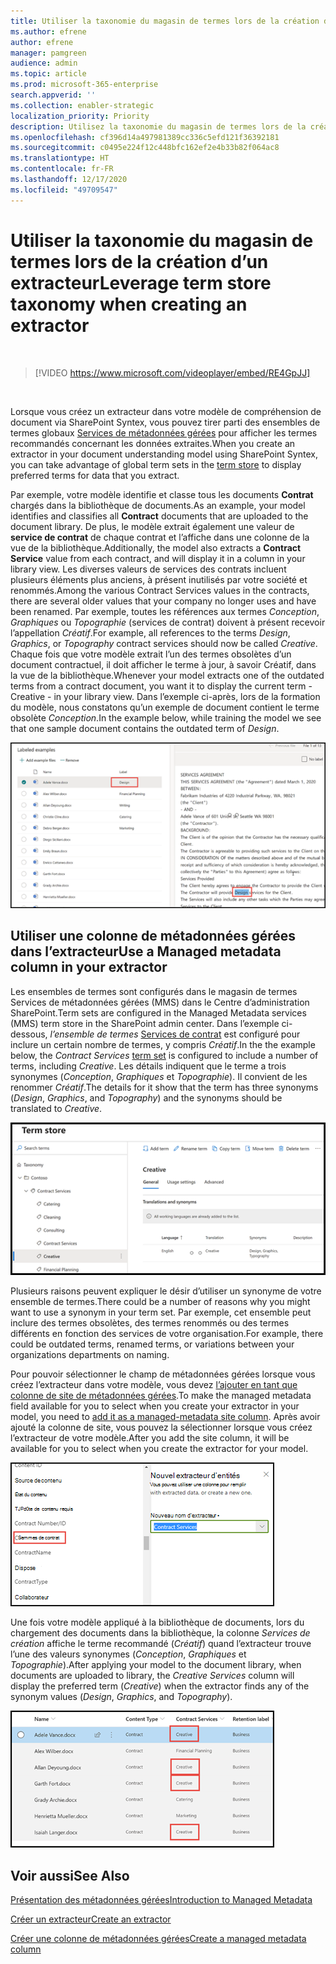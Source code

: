 ```yaml
---
title: Utiliser la taxonomie du magasin de termes lors de la création d’un extracteur
ms.author: efrene
author: efrene
manager: pamgreen
audience: admin
ms.topic: article
ms.prod: microsoft-365-enterprise
search.appverid: ''
ms.collection: enabler-strategic
localization_priority: Priority
description: Utilisez la taxonomie du magasin de termes lors de la création d’un extracteur dans votre modèle de compréhension de document via Microsoft SharePoint Syntex.
ms.openlocfilehash: cf396d14a497981389cc336c5efd121f36392181
ms.sourcegitcommit: c0495e224f12c448bfc162ef2e4b33b82f064ac8
ms.translationtype: HT
ms.contentlocale: fr-FR
ms.lasthandoff: 12/17/2020
ms.locfileid: "49709547"
---
```

# <a name="leverage-term-store-taxonomy-when-creating-an-extractor"></a><span data-ttu-id="b2841-103">Utiliser la taxonomie du magasin de termes lors de la création d’un extracteur</span><span class="sxs-lookup"><span data-stu-id="b2841-103">Leverage term store taxonomy when creating an extractor</span></span>

</br>

> [!VIDEO https://www.microsoft.com/videoplayer/embed/RE4GpJJ]  

</br>

<span data-ttu-id="b2841-104">Lorsque vous créez un extracteur dans votre modèle de compréhension de document via SharePoint Syntex, vous pouvez tirer parti des ensembles de termes globaux [Services de métadonnées gérées](https://docs.microsoft.com/sharepoint/managed-metadata) pour afficher les termes recommandés concernant les données extraites.</span><span class="sxs-lookup"><span data-stu-id="b2841-104">When you create an extractor in your document understanding model using SharePoint Syntex, you can take advantage of global term sets in the [term store](https://docs.microsoft.com/sharepoint/managed-metadata) to display preferred terms for data that you extract.</span></span>  

<span data-ttu-id="b2841-105">Par exemple, votre modèle identifie et classe tous les documents **Contrat** chargés dans la bibliothèque de documents.</span><span class="sxs-lookup"><span data-stu-id="b2841-105">As an example, your model identifies and classifies all **Contract** documents that are uploaded to the document library.</span></span>  <span data-ttu-id="b2841-106">De plus, le modèle extrait également une valeur de **service de contrat** de chaque contrat et l’affiche dans une colonne de la vue de la bibliothèque.</span><span class="sxs-lookup"><span data-stu-id="b2841-106">Additionally, the model also extracts a **Contract Service** value from each contract, and will display it in a column in your library view.</span></span> <span data-ttu-id="b2841-107">Les diverses valeurs de services des contrats incluent plusieurs éléments plus anciens, à présent inutilisés par votre société et renommés.</span><span class="sxs-lookup"><span data-stu-id="b2841-107">Among the various Contract Services values in the contracts, there are several older values that your company no longer uses and have been renamed.</span></span> <span data-ttu-id="b2841-108">Par exemple, toutes les références aux termes *Conception*, *Graphiques* ou *Topographie* (services de contrat) doivent à présent recevoir l’appellation *Créatif*.</span><span class="sxs-lookup"><span data-stu-id="b2841-108">For example, all references to the terms *Design*, *Graphics*, or *Topography* contract services should now be called *Creative*.</span></span> <span data-ttu-id="b2841-109">Chaque fois que votre modèle extrait l’un des termes obsolètes d’un document contractuel, il doit afficher le terme à jour, à savoir Créatif, dans la vue de la bibliothèque.</span><span class="sxs-lookup"><span data-stu-id="b2841-109">Whenever your model extracts one of the outdated terms from a contract document, you want it to display the current term - Creative - in your library view.</span></span> <span data-ttu-id="b2841-110">Dans l’exemple ci-après, lors de la formation du modèle, nous constatons qu’un exemple de document contient le terme obsolète *Conception*.</span><span class="sxs-lookup"><span data-stu-id="b2841-110">In the example below, while training the model we see that one sample document contains the outdated term of *Design*.</span></span>

   ![Magasin de termes](../media/content-understanding/design.png)</br>

## <a name="use-a-managed-metadata-column-in-your-extractor"></a><span data-ttu-id="b2841-112">Utiliser une colonne de métadonnées gérées dans l’extracteur</span><span class="sxs-lookup"><span data-stu-id="b2841-112">Use a Managed metadata column in your extractor</span></span>

<span data-ttu-id="b2841-113">Les ensembles de termes sont configurés dans le magasin de termes Services de métadonnées gérées (MMS) dans le Centre d’administration SharePoint.</span><span class="sxs-lookup"><span data-stu-id="b2841-113">Term sets are configured in the Managed Metadata services (MMS) term store in the SharePoint admin center.</span></span> <span data-ttu-id="b2841-114">Dans l’exemple ci-dessous, *l’ensemble de termes* [Services de contrat](https://docs.microsoft.com/sharepoint/managed-metadata#term-set) est configuré pour inclure un certain nombre de termes, y compris *Créatif*.</span><span class="sxs-lookup"><span data-stu-id="b2841-114">In the the example below, the *Contract Services* [term set](https://docs.microsoft.com/sharepoint/managed-metadata#term-set) is configured to include a number of terms, including *Creative*.</span></span>  <span data-ttu-id="b2841-115">Les détails indiquent que le terme a trois synonymes (*Conception*, *Graphiques* et *Topographie*). Il convient de les renommer *Créatif*.</span><span class="sxs-lookup"><span data-stu-id="b2841-115">The details for it show that the term has three synonyms (*Design*, *Graphics*, and *Topography*) and the synonyms should be translated to *Creative*.</span></span> 

   ![Ensemble de termes](../media/content-understanding/term-store.png)</br>

<span data-ttu-id="b2841-117">Plusieurs raisons peuvent expliquer le désir d’utiliser un synonyme de votre ensemble de termes.</span><span class="sxs-lookup"><span data-stu-id="b2841-117">There could be a number of reasons why you might want to use a synonym in your term set.</span></span> <span data-ttu-id="b2841-118">Par exemple, cet ensemble peut inclure des termes obsolètes, des termes renommés ou des termes différents en fonction des services de votre organisation.</span><span class="sxs-lookup"><span data-stu-id="b2841-118">For example, there could be outdated terms, renamed terms, or variations between your organizations departments on naming.</span></span>

<span data-ttu-id="b2841-119">Pour pouvoir sélectionner le champ de métadonnées gérées lorsque vous créez l’extracteur dans votre modèle, vous devez [l’ajouter en tant que colonne de site de métadonnées gérées](https://support.microsoft.com/office/8fad9e35-a618-4400-b3c7-46f02785d27f).</span><span class="sxs-lookup"><span data-stu-id="b2841-119">To make the managed metadata field available for you to select when you create your extractor in your model, you need to [add it as a managed-metadata site column](https://support.microsoft.com/office/8fad9e35-a618-4400-b3c7-46f02785d27f).</span></span> <span data-ttu-id="b2841-120">Après avoir ajouté la colonne de site, vous pouvez la sélectionner lorsque vous créez l’extracteur de votre modèle.</span><span class="sxs-lookup"><span data-stu-id="b2841-120">After you add the site column, it will be available for you to select when you create the extractor for your model.</span></span>

   ![Service de contrat](../media/content-understanding/contract-services.png)</br>


<span data-ttu-id="b2841-122">Une fois votre modèle appliqué à la bibliothèque de documents, lors du chargement des documents dans la bibliothèque, la colonne *Services de création* affiche le terme recommandé (*Créatif*) quand l’extracteur trouve l’une des valeurs synonymes (*Conception*, *Graphiques* et *Topographie*).</span><span class="sxs-lookup"><span data-stu-id="b2841-122">After applying your model to the document library, when documents are uploaded to library, the *Creative Services* column will display the preferred term (*Creative*) when the extractor finds any of the synonym values (*Design*, *Graphics*, and *Topography*).</span></span>

   ![Colonne Service de contrat](../media/content-understanding/creative.png)</br>


## <a name="see-also"></a><span data-ttu-id="b2841-124">Voir aussi</span><span class="sxs-lookup"><span data-stu-id="b2841-124">See Also</span></span>
[<span data-ttu-id="b2841-125">Présentation des métadonnées gérées</span><span class="sxs-lookup"><span data-stu-id="b2841-125">Introduction to Managed Metadata</span></span>](https://docs.microsoft.com/sharepoint/managed-metadata#terms)

[<span data-ttu-id="b2841-126">Créer un extracteur</span><span class="sxs-lookup"><span data-stu-id="b2841-126">Create an extractor</span></span>](create-an-extractor.md)

[<span data-ttu-id="b2841-127">Créer une colonne de métadonnées gérées</span><span class="sxs-lookup"><span data-stu-id="b2841-127">Create a managed metadata column</span></span>](https://support.microsoft.com/office/create-a-managed-metadata-column-8fad9e35-a618-4400-b3c7-46f02785d27f?redirectSourcePath=%252farticle%252fc2a06717-8105-4aea-890d-3082853ab7b7&ui=en-US&rs=en-US&ad=US)





